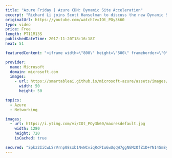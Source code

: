 ```yaml
---
title: "Azure Friday | Azure CDN: Dynamic Site Acceleration"
excerpt: "Richard Li joins Scott Hanselman to discuss the new Dynamic Site Acceleration (DSA) optimization for Azure CDN, and how it can be used in combination with standard CDN caching features to measurably improve the performance of web pages with dynamic content.   For more information, see:  Dynamic Site"
originalUrl: https://youtube.com/watch?v=IOt_POy3k60
type: video
price: Free
length: PT11M13S
publishedDateTime: 2017-11-20T18:16:18Z
heat: 51

featuredContent: "<iframe width=\"800\" height=\"500\" frameborder=\"0\" src=\"https://www.youtube.com/embed/IOt_POy3k60\" allow=\"accelerometer; autoplay; encrypted-media; gyroscope; picture-in-picture\" allowfullscreen></iframe>"

provider:
  name: Microsoft
  domain: microsoft.com
  images:
    - url: https://smartableai.github.io/microsoft-azure/assets/images/organizations/microsoft.com-50x50.jpg
      width: 50
      height: 50

topics:
  - Azure
  - Networking

images:
  - url: https://i.ytimg.com/vi/IOt_POy3k60/maxresdefault.jpg
    width: 1280
    height: 720
    isCached: true

secured: "Spkz2IiCwLSrVrnp08sxb1NvWCviqRcPIu6wUqqW7ggNGMzOfZ1D+YN14Sm8yI/K0rdPaSFenaZ/DrUuPWobnISHakJPtRKEO9aaBGm+PWY5bnx4cIQf7+2F+N5YgzrGimOLnaPU8gyQsHgjkJVUh4H+QI5cFpb4ScFN30+SxUZ81JOnni9djQ7+7YXRCyfUOOH/RL89y4FLYQX2V+G1H02Dxjp2yl59xIx5BAARsL4pLFzgKdtufySy0Xrwo/X8w0AeRtuUjRZztkti8M00D0gvF3QGcTytKQuwPP2scuy+MPeGFswW94EeNgC3+2kxYpGCcAISEd6o73pT+ak69ak9qBEfdLZqJ0SCfa3FBN19wFOemZf7O0A+jRITbNEkcaIGNnSGrPCjYjiEXxTOHPE/vX8IQMiNHR9eK0UL7W4=;cXcn8kUu7cY/ifXaZcK/Ew=="
---
```


